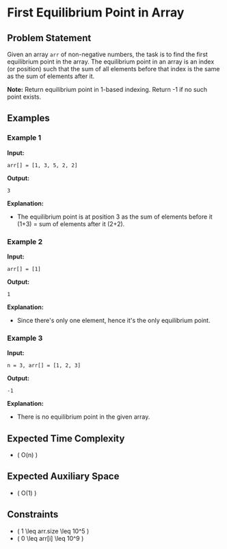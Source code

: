 # First Equilibrium Point in Array

## Problem Statement

Given an array `arr` of non-negative numbers, the task is to find the first equilibrium point in the array. The equilibrium point in an array is an index (or position) such that the sum of all elements before that index is the same as the sum of elements after it.

**Note:** Return equilibrium point in 1-based indexing. Return -1 if no such point exists.

## Examples

### Example 1

**Input:**

```text
arr[] = [1, 3, 5, 2, 2]
```

**Output:**

```text
3
```

**Explanation:**

- The equilibrium point is at position 3 as the sum of elements before it (1+3) = sum of elements after it (2+2).

### Example 2

**Input:**

```text
arr[] = [1]
```

**Output:**

```text
1
```

**Explanation:**

- Since there's only one element, hence it's the only equilibrium point.

### Example 3

**Input:**

```text
n = 3, arr[] = [1, 2, 3]
```

**Output:**

```text
-1
```

**Explanation:**

- There is no equilibrium point in the given array.

## Expected Time Complexity

- \( O(n) \)

## Expected Auxiliary Space

- \( O(1) \)

## Constraints

- \( 1 \leq arr.size \leq 10^5 \)
- \( 0 \leq arr[i] \leq 10^9 \)
